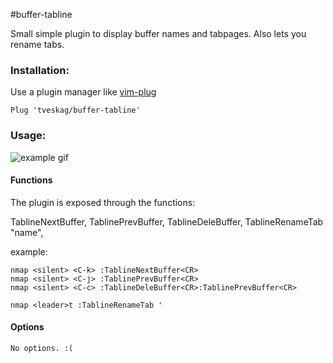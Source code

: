 #buffer-tabline

Small simple plugin to display buffer names and tabpages. Also lets you rename tabs.

### Installation:
Use a plugin manager like [vim-plug](https://github.com/junegunn/vim-plug)

```
Plug 'tveskag/buffer-tabline'
```

### Usage:

![example gif](https://github.com/tveskag/nvim-blame-line/blob/master/img/example.gif "Example gif")

#### Functions
The plugin is exposed through the functions:

TablineNextBuffer, 
TablinePrevBuffer, 
TablineDeleBuffer, 
TablineRenameTab "name", 

example:

```
nmap <silent> <C-k> :TablineNextBuffer<CR>
nmap <silent> <C-j> :TablinePrevBuffer<CR>
nmap <silent> <C-c> :TablineDeleBuffer<CR>:TablinePrevBuffer<CR>

nmap <leader>t :TablineRenameTab '
```

#### Options
 

```
No options. :(
```
